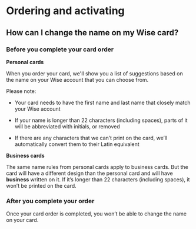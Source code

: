 # Ordering and activating  
## How can I change the name on my Wise card?  
### Before you complete your card order

 **Personal cards**

When you order your card, we'll show you a list of suggestions based on the name on your Wise account that you can choose from.

Please note:

  * Your card needs to have the first name and last name that closely match your Wise account

  * If your name is longer than 22 characters (including spaces), parts of it will be abbreviated with initials, or removed

  * If there are any characters that we can’t print on the card, we’ll automatically convert them to their Latin equivalent




 **Business cards**

The same name rules from personal cards apply to business cards. But the card will have a different design than the personal card and will have **business** written on it. If it’s longer than 22 characters (including spaces), it won’t be printed on the card. 

### After you complete your order

Once your card order is completed, you won’t be able to change the name on your card.